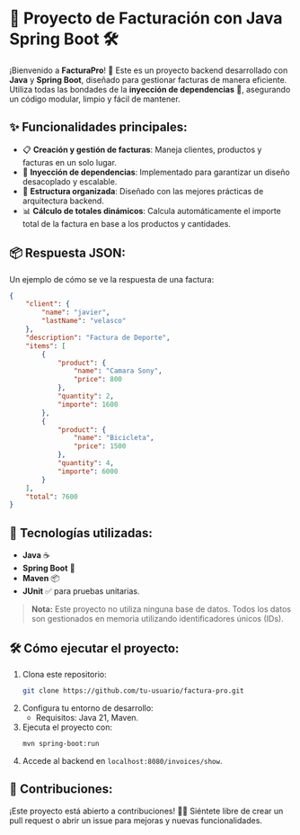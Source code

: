 # 📜 Proyecto de Facturación con Java Spring Boot 🛠️

¡Bienvenido a **FacturaPro**! 🚀 Este es un proyecto backend desarrollado con **Java** y **Spring Boot**, diseñado para gestionar facturas de manera eficiente. Utiliza todas las bondades de la **inyección de dependencias** 💉, asegurando un código modular, limpio y fácil de mantener.

## ✨ Funcionalidades principales:
- 📋 **Creación y gestión de facturas**: Maneja clientes, productos y facturas en un solo lugar.
- 🔄 **Inyección de dependencias**: Implementado para garantizar un diseño desacoplado y escalable.
- 📂 **Estructura organizada**: Diseñado con las mejores prácticas de arquitectura backend.
- 📊 **Cálculo de totales dinámicos**: Calcula automáticamente el importe total de la factura en base a los productos y cantidades.

## 📦 Respuesta JSON:
Un ejemplo de cómo se ve la respuesta de una factura:  
```json
{
    "client": {
        "name": "javier",
        "lastName": "velasco"
    },
    "description": "Factura de Deporte",
    "items": [
        {
            "product": {
                "name": "Camara Sony",
                "price": 800
            },
            "quantity": 2,
            "importe": 1600
        },
        {
            "product": {
                "name": "Bicicleta",
                "price": 1500
            },
            "quantity": 4,
            "importe": 6000
        }
    ],
    "total": 7600
}
```

## 🚀 Tecnologías utilizadas:
- **Java** ☕
- **Spring Boot** 🥾
- **Maven** 📦
- **JUnit** ✅ para pruebas unitarias.

> **Nota:** Este proyecto no utiliza ninguna base de datos. Todos los datos son gestionados en memoria utilizando identificadores únicos (IDs).

## 🛠️ Cómo ejecutar el proyecto:
1. Clona este repositorio:
   ```bash
   git clone https://github.com/tu-usuario/factura-pro.git
   ```
2. Configura tu entorno de desarrollo:
   - Requisitos: Java 21, Maven.
3. Ejecuta el proyecto con:
   ```bash
   mvn spring-boot:run
   ```
4. Accede al backend en `localhost:8080/invoices/show`.

## 🎯 Contribuciones:
¡Este proyecto está abierto a contribuciones! 🧑‍💻 Siéntete libre de crear un pull request o abrir un issue para mejoras y nuevas funcionalidades.
